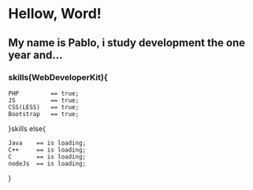 # Hellow, Word!
 
## My name is Pablo, i study development the one year and...

### skills(WebDeveloperKit){
    
    PHP         == true;
    JS          == true;
    CSS(LESS)   == true;
    Bootstrap   == true;

}skills else{

    Java    == is loading;
    C++     == is loading;
    C       == is loading;
    nodeJs  == is loading;
}


